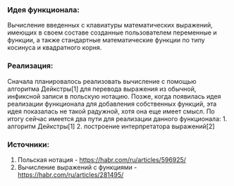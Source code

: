 ### **Идея функционала:** 
Вычисление введенных с клавиатуры математических выражений, имеющих в своем составе созданные пользователем переменные и функции, а также стандартные математические функции по типу косинуса и квадратного корня.
### **Реализация:** 
Сначала планировалось реализовать вычисление с помощью алгоритма Дейкстры[1] для перевода выражения из обычной, инфиксной записи в польскую нотацию. Позже, когда появилась идея реализации функционала для добавления собственных функций, эта идея показалась не такой радужной, хотя она еще имеет смысл.
По итогу сейчас имеется два пути для реализации данного функционала:
	1. алгоритм Дейкстры[1]
	2. построение интерпретатора выражений[2]
### **Источники:** 
1. Польская нотация - https://habr.com/ru/articles/596925/
2. Вычисление выражений с функциями - https://habr.com/ru/articles/281495/